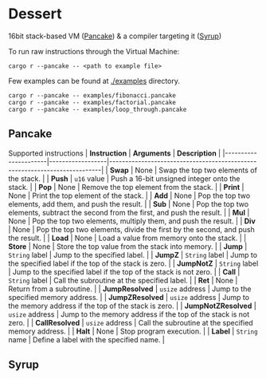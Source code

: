 # Dessert
16bit stack-based VM ([Pancake](#pancake)) & a compiler targeting it ([Syrup](#syrup))

To run raw instructions through the Virtual Machine:
```
cargo r --pancake -- <path to example file>
```

Few examples can be found at [./examples](./examples/) directory.
```
cargo r --pancake -- examples/fibonacci.pancake
cargo r --pancake -- examples/factorial.pancake
cargo r --pancake -- examples/loop_through.pancake
```

## Pancake
Supported instructions
| **Instruction**      | **Arguments**    | **Description**                                                           |
|----------------------|------------------|---------------------------------------------------------------------------|
| **Swap**             | None             | Swap the top two elements of the stack.                                   |
| **Push**             | `u16` value      | Push a 16-bit unsigned integer onto the stack.                            |
| **Pop**              | None             | Remove the top element from the stack.                                    |
| **Print**            | None             | Print the top element of the stack.                                       |
| **Add**              | None             | Pop the top two elements, add them, and push the result.                  |
| **Sub**              | None             | Pop the top two elements, subtract the second from the first, and push the result. |
| **Mul**              | None             | Pop the top two elements, multiply them, and push the result.             |
| **Div**              | None             | Pop the top two elements, divide the first by the second, and push the result. |
| **Load**             | None             | Load a value from memory onto the stack.                                  |
| **Store**            | None             | Store the top value from the stack into memory.                           |
| **Jump**             | `String` label   | Jump to the specified label.                                              |
| **JumpZ**            | `String` label   | Jump to the specified label if the top of the stack is zero.              |
| **JumpNotZ**         | `String` label   | Jump to the specified label if the top of the stack is not zero.          |
| **Call**             | `String` label   | Call the subroutine at the specified label.                               |
| **Ret**              | None             | Return from a subroutine.                                                 |
| **JumpResolved**     | `usize` address  | Jump to the specified memory address.                                     |
| **JumpZResolved**    | `usize` address  | Jump to the memory address if the top of the stack is zero.               |
| **JumpNotZResolved** | `usize` address  | Jump to the memory address if the top of the stack is not zero.           |
| **CallResolved**     | `usize` address  | Call the subroutine at the specified memory address.                      |
| **Halt**             | None             | Stop program execution.                                                   |
| **Label**            | `String` name    | Define a label with the specified name.                                   |

## Syrup

